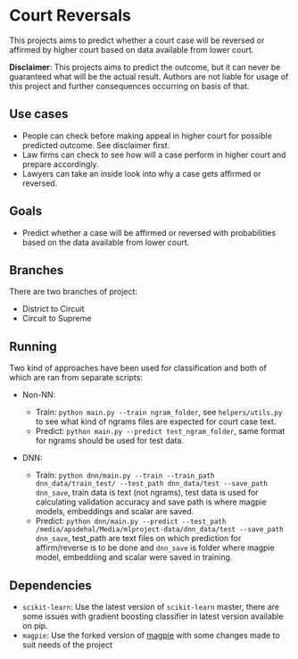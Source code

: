 # Court Reversals

This projects aims to predict whether a court case will be reversed or affirmed by higher court based on data available from lower court.

**Disclaimer**: This projects aims to predict the outcome, but it can never be guaranteed what will be the actual result. Authors are not liable for usage of this project and further consequences occurring on basis of that.

## Use cases

- People can check before making appeal in higher court for possible predicted outcome. See disclaimer first.
- Law firms can check to see how will a case perform in higher court and prepare accordingly.
- Lawyers can take an inside look into why a case gets affirmed or reversed.

## Goals
- Predict whether a case will be affirmed or reversed with probabilities based on the data available from lower court.

## Branches

There are two branches of project:

- District to Circuit
- Circuit to Supreme

## Running

Two kind of approaches have been used for classification and both of which are ran from separate scripts:
- Non-NN:
    - Train: `python main.py --train ngram_folder`, see `helpers/utils.py` to see what kind of ngrams files are expected for court case text.
    - Predict: `python main.py --predict test_ngram_folder`, same format for ngrams should be used for test data.
   
- DNN:
    - Train: `python dnn/main.py --train --train_path dnn_data/train_test/ --test_path dnn_data/test --save_path dnn_save`, train data is text (not ngrams), test data is used for calculating validation accuracy and save path is where magpie models, embeddings and scalar are saved.
    - Predict: `python dnn/main.py --predict --test_path /media/apsdehal/Media/mlproject-data/dnn_data/test --save_path dnn_save`, test_path are text files on which prediction for affirm/reverse is to be done and `dnn_save` is folder where magpie model, embeddiing and scalar were saved in training.


## Dependencies

- `scikit-learn`: Use the latest version of `scikit-learn` master, there are some issues with gradient boosting classifier in latest version available on pip.
- `magpie`: Use the forked version of [magpie](https://github.com/MLCS-Spring2017-Project/magpie) with some changes made to suit needs of the project
